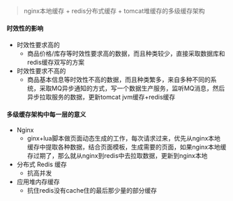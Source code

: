 > nginx本地缓存 + redis分布式缓存 + tomcat堆缓存的多级缓存架构



#### 时效性的影响

- 时效性要求高的
  - 商品价格/库存等时效性要求高的数据，而且种类较少，直接采取数据库和redis缓存双写的方案
- 时效性要求不高的
  - 商品基本信息等时效性不高的数据，而且种类繁多，来自多种不同的系统，采取MQ异步通知的方式，写一个数据生产服务，监听MQ消息，然后异步拉取服务的数据，更新tomcat jvm缓存+redis缓存



#### 多级缓存架构中每一层的意义

- Nginx
  - ginx+lua脚本做页面动态生成的工作，每次请求过来，优先从nginx本地缓存中提取各种数据，结合页面模板，生成需要的页面，如果nginx本地缓存过期了，那么就从nginx到redis中去拉取数据，更新到nginx本地
- 分布式 Redis 缓存
  - 抗高并发
- 应用堆内存缓存
  - 抗住redis没有cache住的最后那少量的部分缓存

